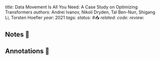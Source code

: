 *title:* Data Movement Is All You Need: A Case Study on Optimizing Transformers
*authors:* Andrei Ivanov, Nikoli Dryden, Tal Ben-Nun, Shigang Li, Torsten Hoefler
*year:* 2021
*tags:* 
*status:* #📥
*related:*
*code:*
*review:*

## Notes 📍

## Annotations 📖